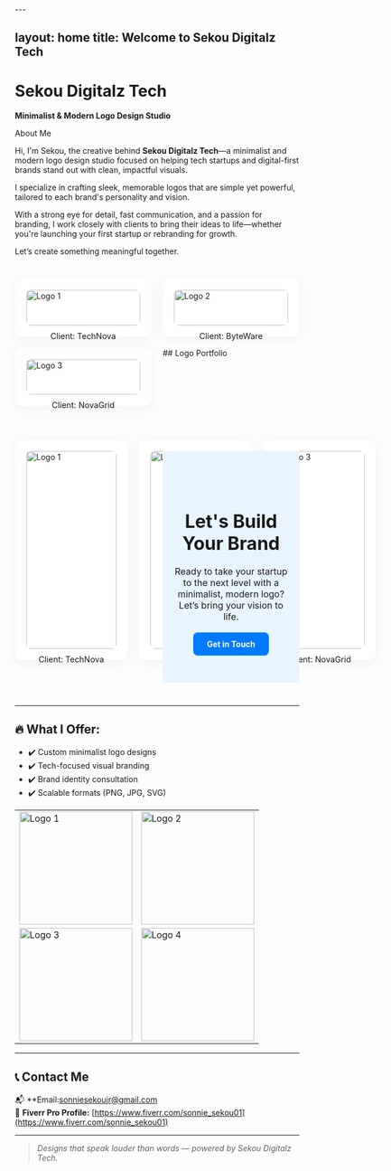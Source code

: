 ---<style><link rel="icon" type="image/png" href="assets/favicon.png">

  h1, h2, h3 {
    font-family: 'Segoe UI', sans-serif;
    font-weight: 600;
    color: #1a1a1a;
  }

  body {
    font-family: 'Segoe UI', sans-serif;
    line-height: 1.6;
    color: #333;
    background-color: #ffffff;
    margin: 0 auto;
    max-width: 900px;
    padding: 20px;
  }

  a {
    color: #007BFF;
    text-decoration: none;
  }

  a:hover {
    text-decoration: underline;
  }
</style>

layout: home
title: Welcome to Sekou Digitalz Tech
---

# Sekou Digitalz Tech  
**Minimalist & Modern Logo Design Studio**

 About Me

Hi, I'm Sekou, the creative behind **Sekou Digitalz Tech**—a minimalist and modern logo design studio focused on helping tech startups and digital-first brands stand out with clean, impactful visuals.

I specialize in crafting sleek, memorable logos that are simple yet powerful, tailored to each brand's personality and vision.

With a strong eye for detail, fast communication, and a passion for branding, I work closely with clients to bring their ideas to life—whether you're launching your first startup or rebranding for growth.

Let’s create something meaningful together.



<div style="display: grid; grid-template-columns: repeat(auto-fit, minmax(200px, 1fr)); gap: 20px; max-width: 1000px; margin: 40px auto;">

  <!-- Logo 1 -->
  <div style="background: white; padding: 20px; border-radius: 12px; box-shadow: 0 4px 20px rgba(0,0,0,0.05);">
    <img src="assets/logo1.png" alt="Logo 1" style="width: 100%; height: auto; border-radius: 8px;">
    <p style="text-align: center; margin-top: 10px; font-size: 0.9rem;">Client: TechNova</p>
  </div>

  <!-- Logo 2 -->
  <div style="background: white; padding: 20px; border-radius: 12px; box-shadow: 0 4px 20px rgba(0,0,0,0.05);">
    <img src="assets/logo2.png" alt="Logo 2" style="width: 100%; height: auto; border-radius: 8px;">
    <p style="text-align: center; margin-top: 10px; font-size: 0.9rem;">Client: ByteWare</p>
  </div>

  <!-- Logo 3 -->
  <div style="background: white; padding: 20px; border-radius: 12px; box-shadow: 0 4px 20px rgba(0,0,0,0.05);">
    <img src="assets/logo3.png" alt="Logo 3" style="width: 100%; height: auto; border-radius: 8px;">
    <p style="text-align: center; margin-top: 10px; font-size: 0.9rem;">Client: NovaGrid</p>
  </div>
## Logo Portfolio

<div style="display: grid; grid-template-columns: repeat(auto-fit, minmax(200px, 1fr)); gap: 20px; max-width: 1000px; margin: 40px auto;">

  <!-- Logo 1 -->
  <div style="background: white; padding: 20px; border-radius: 12px; box-shadow: 0 4px 20px rgba(0,0,0,0.05);">
    <img src="assets/logo1.png" alt="Logo 1" style="width: 100%; height: auto; border-radius: 8px;">
    <p style="text-align: center; margin-top: 10px; font-size: 0.9rem;">Client: TechNova</p>
  </div>

  <!-- Logo 2 -->
  <div style="background: white; padding: 20px; border-radius: 12px; box-shadow: 0 4px 20px rgba(0,0,0,0.05);">
    <img src="assets/logo2.png" alt="Logo 2" style="width: 100%; height: auto; border-radius: 8px;">
    <p style="text-align: center; margin-top: 10px; font-size: 0.9rem;">Client: ByteWare</p>
  </div>

  <!-- Logo 3 -->
  <div style="background: white; padding: 20px; border-radius: 12px; box-shadow: 0 4px 20px rgba(0,0,0,0.05);">
    <img src="assets/logo3.png" alt="Logo 3" style="width: 100%; height: auto; border-radius: 8px;">
    <p style="text-align: center; margin-top: 10px; font-size: 0.9rem;">Client: NovaGrid</p>
  </div>

</div>

<!-- Call to Action Section -->
<section style="text-align: center; padding: 60px 20px; background: #e8f5ff; margin-top: 60px;">
  <h2 style="font-size: 2rem; margin-bottom: 20px;">Let's Build Your Brand</h2>
  <p style="font-size: 1rem; margin-bottom: 30px;">
    Ready to take your startup to the next level with a minimalist, modern logo?
    Let’s bring your vision to life.
  </p>
  <a href="mailto:your@email.com" style="background: #007BFF; color: white; padding: 12px 24px; border-radius: 8px; text-decoration: none; font-weight: bold;">
    Get in Touch
  </a>
</section>

</div>


---

## 🔥 What I Offer:
- ✔️ Custom minimalist logo designs  
- ✔️ Tech-focused visual branding  
- ✔️ Brand identity consultation  
- ✔️ Scalable formats (PNG, JPG, SVG)



<table>
  <tr>
    <td><img src="assets/logos/sonnie-logo.jpg" alt="Logo 1" width="200"/></td>
    <td><img src="assets/logos/sonnie-logo-2.jpg" alt="Logo 2" width="200"/></td>
  </tr>
  <tr>
    <td><img src="assets/logos/sonnie-logo.png" alt="Logo 3" width="200"/></td>
    <td><img src="assets/logos/sonnie-logo-2.png" alt="Logo 4" width="200"/></td>
  </tr>
</table>

</div>



---

## 📞 Contact Me

📬 **Email:sonniesekoujr@gmail.com  
💼 **Fiverr Pro Profile:** [https://www.fiverr.com/sonnie_sekou01](https://www.fiverr.com/sonnie_sekou01)

---

> _Designs that speak louder than words — powered by Sekou Digitalz Tech._
